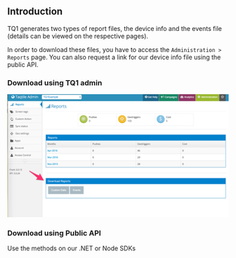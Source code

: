 ## Introduction

TQ1 generates two types of report files, the device info and the events file (details can be viewed on the respective pages).

In order to download these files, you have to access the `Administration > Reports` page. You can also request a link for our device info file using the public API.

### Download using TQ1 admin

![](https://raw.githubusercontent.com/tq1/tq1-docs/master-reports-files/images/download1.png)

### Download using Public API

Use the methods on our .NET or Node SDKs
